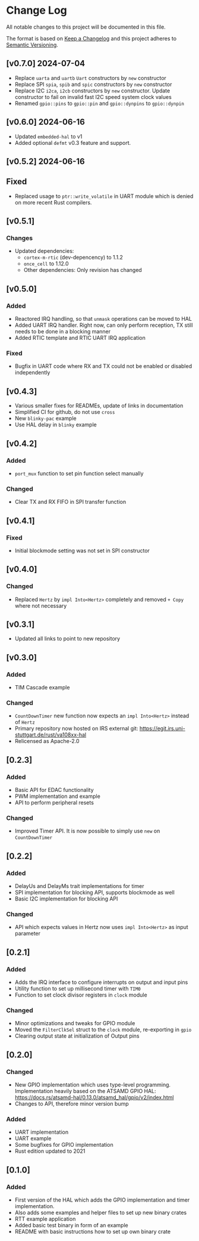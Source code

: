 Change Log
=======

All notable changes to this project will be documented in this file.

The format is based on [Keep a Changelog](http://keepachangelog.com/)
and this project adheres to [Semantic Versioning](http://semver.org/).

## [v0.7.0] 2024-07-04

- Replace `uarta` and `uartb` `Uart` constructors by `new` constructor
- Replace SPI `spia`, `spib` and `spic` constructors by `new` constructor
- Replace I2C `i2ca`, `i2cb` constructors by `new` constructor. Update constructor
  to fail on invalid fast I2C speed system clock values
- Renamed `gpio::pins` to `gpio::pin` and `gpio::dynpins` to `gpio::dynpin`

## [v0.6.0] 2024-06-16

- Updated `embedded-hal` to v1
- Added optional `defmt` v0.3 feature and support.

## [v0.5.2] 2024-06-16

## Fixed

- Replaced usage to `ptr::write_volatile` in UART module which is denied on more recent Rust
  compilers.

## [v0.5.1]

### Changes

- Updated dependencies:
  - `cortex-m-rtic` (dev-depencency) to 1.1.2
  - `once_cell` to 1.12.0
  - Other dependencies: Only revision has changed

## [v0.5.0]

### Added

- Reactored IRQ handling, so that `unmask` operations can be moved to HAL
- Added UART IRQ handler. Right now, can only perform reception, TX still needs to be done in
  a blocking manner
- Added RTIC template and RTIC UART IRQ application

### Fixed

- Bugfix in UART code where RX and TX could not be enabled or disabled independently

## [v0.4.3]

- Various smaller fixes for READMEs, update of links in documentation
- Simplified CI for github, do not use `cross`
- New `blinky-pac` example
- Use HAL delay in `blinky` example

## [v0.4.2]

### Added

- `port_mux` function to set pin function select manually

### Changed

- Clear TX and RX FIFO in SPI transfer function

## [v0.4.1]

### Fixed

- Initial blockmode setting was not set in SPI constructor

## [v0.4.0]

### Changed

- Replaced `Hertz` by `impl Into<Hertz>` completely and removed
  `+ Copy` where not necessary

## [v0.3.1]

- Updated all links to point to new repository

## [v0.3.0]

### Added

- TIM Cascade example

### Changed

- `CountDownTimer` new function now expects an `impl Into<Hertz>` instead of `Hertz`
- Primary repository now hosted on IRS external git: https://egit.irs.uni-stuttgart.de/rust/va108xx-hal
- Relicensed as Apache-2.0

## [0.2.3]

### Added

- Basic API for EDAC functionality
- PWM implementation and example
- API to perform peripheral resets

### Changed

- Improved Timer API. It is now possible to simply use `new` on `CountDownTimer`

## [0.2.2]

### Added

- DelayUs and DelayMs trait implementations for timer
- SPI implementation for blocking API, supports blockmode as well
- Basic I2C implementation for blocking API

### Changed

- API which expects values in Hertz now uses `impl Into<Hertz>` as input parameter

## [0.2.1]

### Added

- Adds the IRQ interface to configure interrupts on output and input pins
- Utility function to set up millisecond timer with `TIM0`
- Function to set clock divisor registers in `clock` module

### Changed

- Minor optimizations and tweaks for GPIO module
- Moved the `FilterClkSel` struct to the `clock` module, re-exporting in `gpio`
- Clearing output state at initialization of Output pins

## [0.2.0]

### Changed

- New GPIO implementation which uses type-level programming. Implementation heavily based on the
  ATSAMD GPIO HAL: https://docs.rs/atsamd-hal/0.13.0/atsamd_hal/gpio/v2/index.html
- Changes to API, therefore minor version bump

### Added

- UART implementation
- UART example
- Some bugfixes for GPIO implementation
- Rust edition updated to 2021

## [0.1.0]

### Added

- First version of the HAL which adds the GPIO implementation and timer implementation.
- Also adds some examples and helper files to set up new binary crates
- RTT example application
- Added basic test binary in form of an example
- README with basic instructions how to set up own binary crate
